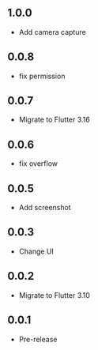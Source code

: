 ## 1.0.0
* Add camera capture
## 0.0.8
* fix permission
## 0.0.7
* Migrate to Flutter 3.16
## 0.0.6
* fix overflow
## 0.0.5
* Add screenshot
## 0.0.3
* Change UI
## 0.0.2
* Migrate to Flutter 3.10
## 0.0.1
* Pre-release
